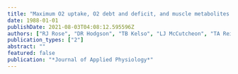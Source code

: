 ```yaml
---
title: "Maximum O2 uptake, O2 debt and deficit, and muscle metabolites in Thoroughbred horses"
date: 1988-01-01
publishDate: 2021-08-03T04:08:12.595596Z
authors: ["RJ Rose", "DR Hodgson", "TB Kelso", "LJ McCutcheon", "TA Reid", "WM Bayly", " ..."]
publication_types: ["2"]
abstract: ""
featured: false
publication: "*Journal of Applied Physiology*"
---
```


